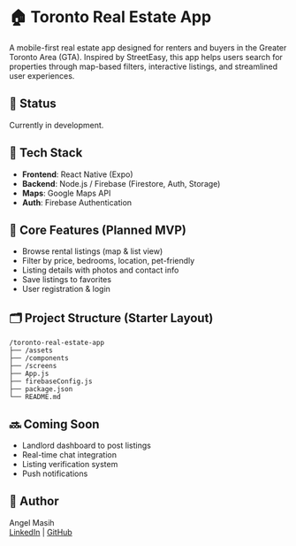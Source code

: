# 🏠 Toronto Real Estate App

A mobile-first real estate app designed for renters and buyers in the Greater Toronto Area (GTA). Inspired by StreetEasy, this app helps users search for properties through map-based filters, interactive listings, and streamlined user experiences.

## 🚧 Status
Currently in development.

## 🔧 Tech Stack
- **Frontend**: React Native (Expo)
- **Backend**: Node.js / Firebase (Firestore, Auth, Storage)
- **Maps**: Google Maps API
- **Auth**: Firebase Authentication

## 📱 Core Features (Planned MVP)
- Browse rental listings (map & list view)
- Filter by price, bedrooms, location, pet-friendly
- Listing details with photos and contact info
- Save listings to favorites
- User registration & login

## 🗂️ Project Structure (Starter Layout)
```
/toronto-real-estate-app
├── /assets
├── /components
├── /screens
├── App.js
├── firebaseConfig.js
├── package.json
└── README.md
```

## 🔜 Coming Soon
- Landlord dashboard to post listings
- Real-time chat integration
- Listing verification system
- Push notifications

## 📌 Author
Angel Masih  
[LinkedIn](https://www.linkedin.com/in/angel-masih-730b8936a) | [GitHub](https://github.com/angel-masih)
